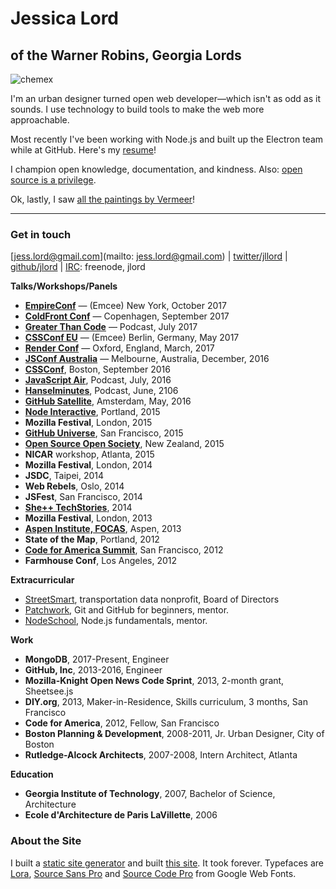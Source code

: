 # Jessica Lord
## of the Warner Robins, Georgia Lords

![chemex](assets/chemex-round.png)

I'm an urban designer turned open web developer—which isn't as odd as it sounds. I use technology to build tools to make the web more approachable.

Most recently I've been working with Node.js and built up the Electron team while at GitHub. Here's my [resume](https://www.dropbox.com/s/wpxio5f0s321pqf/jlord-resume.pdf?dl=0)!

I champion open knowledge, documentation, and kindness. Also: [open source is a privilege](/blog/osos-talk.html).

Ok, lastly, I saw [all the paintings by Vermeer](http://jlord.us/vermeer/index.html)! 

---

### Get in touch

[jess.lord@gmail.com](mailto: jess.lord@gmail.com) | [twitter/jllord](http://www.twitter.com/jllord) | [github/jlord](http://www.github.com/jlord) | [IRC](https://www.irccloud.com): freenode, jlord

**Talks/Workshops/Panels**

- [**EmpireConf**](http://2017.empireconf.org) — (Emcee) New York, October 2017
- [**ColdFront Conf**](https://www.youtube.com/watch?v=XWyIN7DUJOk) — Copenhagen, September 2017
- [**Greater Than Code**](https://www.greaterthancode.com/podcast/040-fck-it-and-be-nice) — Podcast, July 2017
- [**CSSConf EU**](http://2017.cssconf.eu) — (Emcee) Berlin, Germany, May 2017
- [**Render Conf**](http://2017.render-conf.com) — Oxford, England, March, 2017
- [**JSConf Australia**](http://2016.jsconfau.com/interviews/jessica-lord) — Melbourne, Australia, December, 2016
- [**CSSConf**](https://youtu.be/H6IDoraEpO0), Boston, September 2016
- [**JavaScript Air**](https://javascriptair.com/episodes/2016-07-06), Podcast, July, 2016
- [**Hanselminutes**](http://hanselminutes.com/534/creating-cross-platform-electron-apps-with-jessica-lord), Podcast, June, 2106
- [**GitHub Satellite**](https://www.youtube.com/watch?v=WVb2OD49pUA), Amsterdam, May, 2016
- [**Node Interactive**](https://www.youtube.com/watch?v=kdComTp7KsA), Portland, 2015
- **Mozilla Festival**, London, 2015
- [**GitHub Universe**](https://www.youtube.com/watch?v=_dkeD3OZ218), San Francisco, 2015
- [**Open Source Open Society**](https://www.youtube.com/watch?v=0kWix0Krc9c), New Zealand, 2015
- **NICAR** workshop, Atlanta, 2015
- **Mozilla Festival**, London, 2014
- **JSDC**, Taipei, 2014
- **Web Rebels**, Oslo, 2014
- **JSFest**, San Francisco, 2014
- [**She++ TechStories**](https://www.youtube.com/watch?v=eHOGE00ar4U), 2014
- **Mozilla Festival**, London, 2013
- [**Aspen Institute, FOCAS**](http://www.aspeninstitute.org/policy-work/communications-society/FOCAS2013), Aspen, 2013
- **State of the Map**, Portland, 2012
- [**Code for America Summit**](http://www.youtube.com/watch?v=Q76bKK229aM), San Francisco, 2012
- **Farmhouse Conf**, Los Angeles, 2012

**Extracurricular**
- [StreetSmart](http://welcome.thinkstreetsmart.org), transportation data nonprofit, Board of Directors
- [Patchwork](http://patchwork.github.io), Git and GitHub for beginners, mentor.
- [NodeSchool](http://www.nodeschool.io), Node.js fundamentals, mentor.

**Work**

- **MongoDB**, 2017-Present, Engineer
- **GitHub, Inc**, 2013-2016, Engineer
- **Mozilla-Knight Open News Code Sprint**, 2013, 2-month grant, Sheetsee.js
- **DIY.org**, 2013, Maker-in-Residence, Skills curriculum, 3 months, San Francisco
- **Code for America**, 2012, Fellow, San Francisco
- **Boston Planning & Development**, 2008-2011, Jr. Urban Designer, City of Boston
- **Rutledge-Alcock Architects**, 2007-2008, Intern Architect, Atlanta

**Education**

- **Georgia Institute of Technology**, 2007, Bachelor of Science, Architecture
- **Ecole d'Architecture de Paris LaVillette**, 2006

### About the Site

I built a [static site generator](http://www.github.com/jlord/balrog) and built [this site](http://www.github.com/jlord/jlord.github.io). It took forever. Typefaces are [Lora](https://www.google.com/fonts/specimen/Lora), [Source Sans Pro](https://www.google.com/fonts/specimen/Source+Sans+Pro) and [Source Code Pro](http://www.google.com/fonts/specimen/Source+Code+Pro) from Google Web Fonts.
